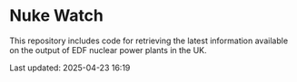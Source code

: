 # Nuke Watch

This repository includes code for retrieving the latest information available on the output of EDF nuclear power plants in the UK.

Last updated: 2025-04-23 16:19